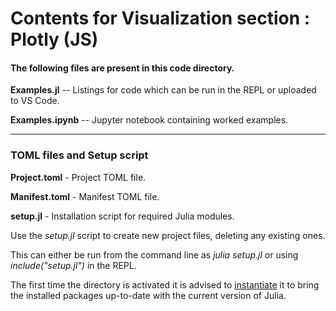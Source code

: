 # Contents for Visualization section : Plotly (JS)

#### The following files are present in this code directory.

**Examples.jl** -- Listings for code which can be run in the REPL or uploaded to VS Code.

**Examples.ipynb** -- Jupyter notebook containing worked examples.

---

### TOML files and Setup script

**Project.toml** - Project TOML file.

**Manifest.toml** - Manifest TOML file.

**setup.jl** - Installation script for required Julia modules.

Use the *setup.jl* script to create new project files, deleting any existing ones.

This can either be run from the command line as *julia setup.jl* or using *include("setup.jl")* in the REPL.

The first time the directory is activated it is advised to <u>instantiate</u> it to bring the installed packages up-to-date with the current version of Julia.
